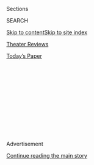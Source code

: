<div id="app">

<div>

<div>

<div>

<div class="NYTAppHideMasthead css-1q2w90k e1suatyy0">

<div class="section css-ui9rw0 e1suatyy2">

<div class="css-eph4ug er09x8g0">

<div class="css-6n7j50">

</div>

<span class="css-1dv1kvn">Sections</span>

<div class="css-10488qs">

<span class="css-1dv1kvn">SEARCH</span>

</div>

[Skip to content](#site-content)[Skip to site index](#site-index)

</div>

<div id="masthead-section-label" class="css-1wr3we4 eaxe0e00">

[Theater
Reviews](https://www.nytimes3xbfgragh.onion/pages/theater/index.html)

</div>

<div class="css-10698na e1huz5gh0">

</div>

</div>

<div id="masthead-bar-one" class="section hasLinks css-15hmgas e1csuq9d3">

<div class="css-uqyvli e1csuq9d0">

</div>

<div class="css-1uqjmks e1csuq9d1">

</div>

<div class="css-9e9ivx">

[](https://myaccount.nytimes3xbfgragh.onion/auth/login?response_type=cookie&client_id=vi)

</div>

<div class="css-1bvtpon e1csuq9d2">

[Today’s
Paper](https://www.nytimes3xbfgragh.onion/section/todayspaper)

</div>

</div>

</div>

</div>

<div data-aria-hidden="false">

<div id="site-content" data-role="main">

<div>

<div class="css-1aor85t" style="opacity:0.000000001;z-index:-1;visibility:hidden">

<div class="css-1hqnpie">

<div class="css-epjblv">

<span class="css-17xtcya">[Theater
Reviews](/pages/theater/index.html)</span><span class="css-x15j1o">|</span><span class="css-fwqvlz">Stomping
Onto Broadway With a Punk Temper
Tantrum</span>

</div>

<div class="css-k008qs">

<div class="css-1iwv8en">

<span class="css-18z7m18"></span>

<div>

</div>

</div>

<span class="css-1n6z4y"></span>

<div class="css-1705lsu">

<div class="css-4xjgmj">

<div class="css-4skfbu" data-role="toolbar" data-aria-label="Social Media Share buttons, Save button, and Comments Panel with current comment count" data-testid="share-tools">

  - 
  - 
  - 
  - 
    
    <div class="css-6n7j50">
    
    </div>

  - 

</div>

</div>

</div>

</div>

</div>

</div>

<div class="css-13pd83m">

</div>

<div id="top-wrapper" class="css-1sy8kpn">

<div id="top-slug" class="css-l9onyx">

Advertisement

</div>

[Continue reading the main
story](#after-top)

<div class="ad top-wrapper" style="text-align:center;height:100%;display:block;min-height:250px">

<div id="top" class="place-ad" data-position="top" data-size-key="top">

</div>

</div>

<div id="after-top">

</div>

</div>

<div id="sponsor-wrapper" class="css-1hyfx7x">

<div id="sponsor-slug" class="css-19vbshk">

Supported by

</div>

[Continue reading the main
story](#after-sponsor)

<div id="sponsor" class="ad sponsor-wrapper" style="text-align:center;height:100%;display:block">

</div>

<div id="after-sponsor">

</div>

</div>

Theater Review | 'American Idiot'

<div class="css-1vkm6nb ehdk2mb0">

# Stomping Onto Broadway With a Punk Temper Tantrum

</div>

<div class="css-79elbk" data-testid="photoviewer-wrapper">

<div class="css-z3e15g" data-testid="photoviewer-wrapper-hidden">

</div>

<div class="css-1a48zt4 ehw59r15" data-testid="photoviewer-children">

![<span class="css-16f3y1r e13ogyst0" data-aria-hidden="true">“American
Idiot”: John Gallagher Jr., left, as Johnny, and Tony Vincent as St.
Jimmy in the musical “American Idiot,” which opened on Tuesday at the
St. James
Theater.</span><span class="css-cnj6d5 e1z0qqy90" itemprop="copyrightHolder"><span class="css-1ly73wi e1tej78p0">Credit...</span><span><span>Sara
Krulwich/The New York
Times</span></span></span>](https://static01.graylady3jvrrxbe.onion/images/2010/04/21/theater/21idiot-span/21idiot-span-articleLarge.jpg?quality=75&auto=webp&disable=upscale)

</div>

</div>

<div class="css-170u9t6">

<div class="css-1c4e8vg">

<div class="css-83hgbf">

  - American Idiot  
    **<span>NYT Critic's Pick</span>
    <span class="category">Broadway,
    </span><span class="genre"><span itemprop="genre" itemscope="" itemtype="http://schema.org/CreativeWork">Musical</span></span>
    Closing Date: April 24, 2011
    <span class="css-e2ar7o"><span itemprop="location">St. James
    Theater,
    </span></span><span class="css-e2ar7o" itemprop="address">246 W.
    44th St.</span>
    866-870-2717

</div>

</div>

</div>

<div class="css-xt80pu e12qa4dv0">

<div class="css-18e8msd">

<div class="css-vp77d3 epjyd6m0">

<div class="css-1baulvz">

By [<span class="css-1baulvz last-byline" itemprop="name">Charles
Isherwood</span>](https://www.nytimes3xbfgragh.onion/by/charles-isherwood)

</div>

</div>

  - April 20,
    2010

  - 
    
    <div class="css-4xjgmj">
    
    <div class="css-d8bdto" data-role="toolbar" data-aria-label="Social Media Share buttons, Save button, and Comments Panel with current comment count" data-testid="share-tools">
    
      - 
      - 
      - 
      - 
        
        <div class="css-6n7j50">
        
        </div>
    
      - 
    
    </div>
    
    </div>

</div>

</div>

<div class="section meteredContent css-1r7ky0e" name="articleBody" itemprop="articleBody">

<div class="css-1fanzo5 StoryBodyCompanionColumn">

<div class="css-53u6y8">

Rage and love, those consuming emotions felt with a particularly acute
pang in youth, all but burn up the stage in “American Idiot,” the
thrillingly raucous and gorgeously wrought Broadway musical adapted from
the blockbuster pop-punk album by Green Day.

Pop on Broadway, sure. But punk? Yes, indeed, and served straight up,
with each sneering lyric and snarling riff in place. A stately old pile
steps from the tourist-clogged Times Square might seem a strange place
for the music of Green Day, and for theater this blunt, bold and
aggressive in its attitude. Not to mention loud. But from the moment the
curtain rises on a panorama of baleful youngsters at the venerable St.
James Theater, where the show opened on Tuesday night, it’s clear that
these kids are going to make themselves at home, even if it means
tearing up the place in the process.

Which they do, figuratively speaking. “American Idiot,” directed by
Michael Mayer and performed with galvanizing intensity by a terrific
cast, detonates a fierce aesthetic charge in this ho-hum Broadway
season. A pulsating portrait of wasted youth that invokes all the
standard genre conventions — bring on the sex, drugs and rock ’n’ roll,
please\! — only to transcend them through the power of its music and the
artistry of its execution, the show is as invigorating and ultimately as
moving as anything I’ve seen on Broadway this season. Or maybe for a few
seasons past.

Burning with rage and love, and knowing how and when to express them,
are two different things, of course. The young men we meet in the first
minutes of “American Idiot” are too callow and sullen and restless — too
young, basically — to channel their emotions constructively. The show
opens with a glorious 20-minute temper tantrum kicked off by the title
song.

</div>

</div>

<div class="css-1fanzo5 StoryBodyCompanionColumn">

<div class="css-53u6y8">

“Don’t want to be an American idiot\!” shouts one of the gang. The
song’s signature electric guitar riff slashes through the air, echoing
the testy challenge of the cry. A sharp eight-piece band, led by the
conductor Carmel Dean, is arrayed around the stage, providing a sonic
frame for the action. The simple but spectacular set, designed by
Christine Jones, suggests an epically scaled dive club, its looming
walls papered in punk posters and pimpled by television screens, on
which frenzied video collages flicker throughout the show. (They’re the
witty work of Darrel
Maloney.)

<div class="css-79elbk" data-testid="photoviewer-wrapper">

<div class="css-z3e15g" data-testid="photoviewer-wrapper-hidden">

</div>

<div class="css-1a48zt4 ehw59r15" data-testid="photoviewer-children">

<div class="css-zgakxe erfvjey0">

<span class="css-1ly73wi e1tej78p0">Image</span>

<div class="css-zjzyr8">

<div data-testid="lazyimage-container" style="height:256.98461538461544px">

</div>

</div>

</div>

<span class="css-16f3y1r e13ogyst0" data-aria-hidden="true">Christina
Sajous, left, as the Extraordinary Girl, and Stark Sands as Tunny in
“American Idiot,” with music by Green Day, lyrics by Billie Joe
Armstrong and directed by Michael
Mayer.</span><span class="css-cnj6d5 e1z0qqy90" itemprop="copyrightHolder"><span class="css-1ly73wi e1tej78p0">Credit...</span><span>Sara
Krulwich/The New York Times</span></span>

</div>

</div>

Who’s the American idiot being referred to? Well, as that curtain slowly
rose, we heard the familiar voice of George W. Bush break through a haze
of television chatter: “Either you are with us, or with the terrorists.”
That kind of talk could bring out the heedless rebel in any kid,
particularly one who is already feeling itchy at the lack of prospects
in his dreary suburban burg.

But while “American Idiot” is nominally a portrait of youthful malaise
of a particular era — the album dates from 2004, the midpoint of the
Bush years, and the show is set in “the recent past” — its depiction of
the crisis of post-adolescence is essentially timeless. Teenagers eager
for their lives to begin, desperate to slough off their old selves and
escape boredom through pure sensation, will probably always be making
the same kinds of mistakes, taking the same wrong turns on the road to
self-discovery.

“American Idiot” is a true rock opera, almost exclusively using the
music of Green Day and the lyrics of its kohl-eyed frontman, Billie Joe
Armstrong, to tell its story. (The score comprises the whole of the
title album as well as several songs from the band’s most recent
release, “21st Century Breakdown.”) The book, by Mr. Armstrong and Mr.
Mayer, consists only of a series of brief, snarky dispatches sent home
by the central character, Johnny, played with squirmy intensity by the
immensely gifted John Gallagher Jr. (“Spring Awakening,” “Rabbit Hole”).

</div>

</div>

<div class="css-1fanzo5 StoryBodyCompanionColumn">

<div class="css-53u6y8">

“I held up my local convenience store to get a bus ticket,” Johnny says
with a smirk as he and a pal head out of town.

“Actually I stole the money from my mom’s dresser.”

Beat.

“Actually she lent me the cash.”

Such is the sheepish fate of a would-be rebel today. But at least Johnny
and his buddy Tunny (Stark Sands) do manage to escape deadly suburbia
for the lively city, bringing along just their guitars and the anomie
and apathy that are the bread and butter of teenage attitudinizing the
world over. (“I don’t care if you don’t care,” a telling lyric, could be
their motto.)

The friend they meant to bring along, Will (Michael Esper), was forced
to stay home when he discovered that his girlfriend (Mary Faber) was
pregnant. Lost and lonely, and far from ready for the responsibilities
of fatherhood, he sinks into the couch, beer in one hand and bong in the
other, as his friends set off for adventure.

Beneath the swagger of indifference, of course, are anxiety, fear and
insecurity, which Mr. Gallagher, Mr. Esper and Mr. Sands transmit with
aching clarity in the show’s more reflective songs, like the hit
“Boulevard of Broken Dreams” or the lilting anthem “Are We the
Waiting.” The city turns out to be just a bigger version of the place
Johnny and Tunny left behind, a “land of make believe that don’t believe
in me.” The boys discover that while a fractious 21st-century America
may not offer any easy paths to fulfillment, the deeper problem is that
they don’t know how to believe in
themselves.

<div class="css-79elbk" data-testid="photoviewer-wrapper">

<div class="css-z3e15g" data-testid="photoviewer-wrapper-hidden">

</div>

<div class="css-1a48zt4 ehw59r15" data-testid="photoviewer-children">

<div class="css-zgakxe erfvjey0">

<span class="css-1ly73wi e1tej78p0">Image</span>

<div class="css-zjzyr8">

<div data-testid="lazyimage-container" style="height:272.451282051282px">

</div>

</div>

</div>

<span class="css-16f3y1r e13ogyst0" data-aria-hidden="true">John
Gallagher Jr., center, and Tony Vincent, upper right, in “American
Idiot.”</span><span class="css-cnj6d5 e1z0qqy90" itemprop="copyrightHolder"><span class="css-1ly73wi e1tej78p0">Credit...</span><span>Sara
Krulwich/The New York Times</span></span>

</div>

</div>

Johnny strolls the lonely streets with his guitar, vaguely yearning for
love and achievement. He eventually hooks up with a girl (a vivid
Rebecca Naomi Jones) but falls more powerfully under the spell of an
androgynous goth drug pusher, St. Jimmy, played with mesmerizing
vitality and piercing vocalism by Tony Vincent. Tunny mostly stays in
bed, clicker affixed to his right hand, dangerously susceptible to a
pageant of propaganda about military heroism on the tube, set to the
song “Favorite Son.” By the time the song’s over, he’s enlisted and off
to Iraq.

In both plotting and its emotional palette, “American Idiot” is drawn in
brash, primary-colored strokes, maybe too crudely for those looking for
specifics of character rather than cultural archetypes. But operas —
rock or classical — often trade in archetypes, and the actors flesh out
their characters’ journeys through their heartfelt interpretations of
the songs, with the help of Mr. Mayer’s poetic direction and the
restless, convulsive choreography of Steven Hoggett (“Black Watch”),
which exults in both the grace and the awkwardness of energy-generating
young metabolisms.

</div>

</div>

<div class="css-1fanzo5 StoryBodyCompanionColumn">

<div class="css-53u6y8">

Line by line, a skeptic could fault Mr. Armstrong’s lyrics for their
occasional glibness or grandiosity. That’s to be expected, too: rock
music exploits heightened emotion and truisms that can fit neatly into a
memorable chorus. The songs are precisely as articulate — and
inarticulate — as the characters are, reflecting the moment in youth
when many of us feel that pop music has more to say about us than we
have to say for ourselves. (And, really, have you ever worked your way
through a canonical Italian opera libretto, line by line?)

In any case the music is thrilling: charged with urgency, rich in
memorable melody and propulsive rhythms that sometimes evolve midsong.
The orchestrations by Tom Kitt (the composer of “Next to Normal”) move
from lean and mean to lush, befitting the tone of each number. Even if
you are unfamiliar with Green Day’s music, you are more likely to emerge
from this show humming one of the guitar riffs than you are to find a
tune from “The Addams Family” tickling your memory.

But the emotion charge that the show generates is as memorable as the
music. “American Idiot” jolts you right back to the dizzying roller
coaster of young adulthood, that turbulent time when ecstasy and misery
almost seem interchangeable states, flip sides of the coin of
exaltation. It captures with a piercing intensity that moment in life
when everything seems possible, and nothing seems worth doing, or maybe
it’s the other way around.

**AMERICAN IDIOT**

Music by Green Day; lyrics by Billie Joe Armstrong; book by Mr.
Armstrong and Michael Mayer; directed by Mr. Mayer; choreography by
Steven Hoggett; musical supervision, arrangements and orchestrations by
Tom Kitt; sets by Christine Jones; costumes by Andrea Lauer; lighting by
Kevin Adams; sound by Brian Ronan; video and projections by Darrel
Maloney; technical supervision by Hudson Theatrical Associates; music
coordinator, Michael Keller; music director, Carmel Dean; associate
choreographer, Lorin Latarro; associate director, Johanna McKean.
Presented by Tom Hulce and Ira Pittelman, Ruth and Stephen Hendel, Vivek
J. Tiwary and Gary Kaplan, Aged in Wood and Burnt Umber, Scott M.
Delman, Latitude Link, HOP Theatricals and Jeffrey Finn, Larry Welk,
Bensinger Filerman and Maellenberg Taylor, Allan S. Gordon and Élan V.
McAllister and Berkeley Repertory Theater, in association with Awaken
Entertainment and John Pinckard and John Domo. At the St. James Theater,
246 West 44th Street, Manhattan; (212) 239-6200. Running time: 1 hour 30
minutes.

WITH: John Gallagher Jr. (Johnny), Stark Sands (Tunny), Michael Esper
(Will), Rebecca Naomi Jones (Whatshername), Christina Sajous (the
Extraordinary Girl), Mary Faber (Heather) and Tony Vincent (St. Jimmy).

</div>

</div>

</div>

<div>

</div>

<div>

</div>

<div>

</div>

<div>

<div id="bottom-wrapper" class="css-1ede5it">

<div id="bottom-slug" class="css-l9onyx">

Advertisement

</div>

[Continue reading the main
story](#after-bottom)

<div id="bottom" class="ad bottom-wrapper" style="text-align:center;height:100%;display:block;min-height:90px">

</div>

<div id="after-bottom">

</div>

</div>

</div>

</div>

</div>

## Site Index

<div>

</div>

## Site Information Navigation

  - [© <span>2020</span> <span>The New York Times
    Company</span>](https://help.nytimes3xbfgragh.onion/hc/en-us/articles/115014792127-Copyright-notice)

<!-- end list -->

  - [NYTCo](https://www.nytco.com/)
  - [Contact
    Us](https://help.nytimes3xbfgragh.onion/hc/en-us/articles/115015385887-Contact-Us)
  - [Work with us](https://www.nytco.com/careers/)
  - [Advertise](https://nytmediakit.com/)
  - [T Brand Studio](http://www.tbrandstudio.com/)
  - [Your Ad
    Choices](https://www.nytimes3xbfgragh.onion/privacy/cookie-policy#how-do-i-manage-trackers)
  - [Privacy](https://www.nytimes3xbfgragh.onion/privacy)
  - [Terms of
    Service](https://help.nytimes3xbfgragh.onion/hc/en-us/articles/115014893428-Terms-of-service)
  - [Terms of
    Sale](https://help.nytimes3xbfgragh.onion/hc/en-us/articles/115014893968-Terms-of-sale)
  - [Site
    Map](https://spiderbites.nytimes3xbfgragh.onion)
  - [Help](https://help.nytimes3xbfgragh.onion/hc/en-us)
  - [Subscriptions](https://www.nytimes3xbfgragh.onion/subscription?campaignId=37WXW)

</div>

</div>

</div>

</div>
